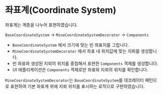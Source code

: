 # 좌표계(Coordinate System)

좌표계는 계층을 나누어 표현하였습니다.

`BaseCoordinateSystem` -> `MineCoordinateSystemDecorator` -> `Components`

- `BaseCoordinateSystem` 에서 크기에 맞는 빈 좌표지를 그립니다.
- `MineCoordinateSystemDecorator` 에서 좌표 내 위치값에 맞는 지뢰를 생성합니다.
- 빈 좌표와 생성된 지뢰의 위치를 중첩해서 표현한 `Components` 객체를 생성합니다.
- UI 애플리케이션은 `Components` 객체로만 좌표와 지뢰의 위치를 확인합니다. 

`MineCoordinateSystemDecorator`는 `BaseCoordinateSystem`를 데코레이터 패턴으로 표현하여
 기본 좌표계 위에 지뢰 위치를 표시하는 로직으로 구현하였습니다. 
